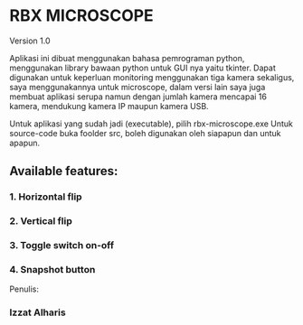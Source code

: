 # RBX MICROSCOPE
Version 1.0

Aplikasi ini dibuat menggunakan bahasa pemrograman python, menggunakan library bawaan python untuk GUI nya yaitu tkinter.
Dapat digunakan untuk keperluan monitoring menggunakan tiga kamera sekaligus, saya menggunakannya untuk microscope, dalam versi lain saya juga membuat aplikasi serupa namun dengan jumlah kamera mencapai 16 kamera, mendukung kamera IP maupun kamera USB.

Untuk aplikasi yang sudah jadi (executable), pilih rbx-microscope.exe
Untuk source-code buka foolder src, boleh digunakan oleh siapapun dan untuk apapun.

## Available features:
### 1. Horizontal flip
### 2. Vertical flip
### 3. Toggle switch on-off
### 4. Snapshot button

Penulis:
###  Izzat Alharis
